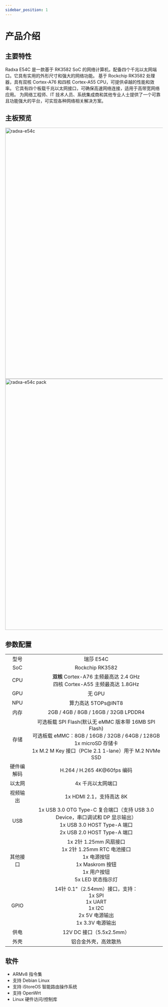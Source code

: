 ```yaml
---
sidebar_position: 1
---
```


# 产品介绍

## 主要特性

Radxa E54C 是一款基于 RK3582 SoC 的网络计算机，配备四个千兆以太网端口。它具有实用的外形尺寸和强大的网络功能。
基于 Rockchip RK3582 处理器，具有双核 Cortex-A76 和四核 Cortex-A55 CPU，可提供卓越的性能和效率。
它具有四个板载千兆以太网接口，可确保高速网络连接，适用于高带宽网络应用。
为网络工程师、IT 技术人员、系统集成商和其他专业人士提供了一个可靠且功能强大的平台，可实现各种网络相关解决方案。

## 主板预览

<Tabs queryString="e54cmode">

<TabItem value="E54C(带外壳)">

<img src="/img/e/e54c/radxa-e54c.webp" width="800" alt="radxa-e54c" />

</TabItem>

<TabItem value="E54C(裸板)">

<img src="/img/e/e54c/radxa-e54c-board.webp" width="800" alt="radxa-e54c pack" />

</TabItem>

</Tabs>

## 参数配置

<table>
    <tr>
        <td align="center">型号</td>
        <td align="center">瑞莎 E54C</td>
    </tr>
    <tr>
        <td align="center">SoC</td>
        <td colspan="2" align="center">Rockchip RK3582</td>
    </tr>
    <tr>
        <td align="center">CPU</td>
        <td align="center"><strong>双核</strong> Cortex-A76 主频最高达 2.4 GHz<br/>四核 Cortex-A55 主频最高达 1.8GHz</td>
    </tr>
    <tr>
        <td align="center">GPU</td>
        <td colspan="2" align="center">无 GPU</td>
    </tr>
    <tr>
        <td align="center">NPU</td>
        <td colspan="2" align="center">算力高达 5TOPs@INT8</td>
    </tr>
    <tr>
        <td align="center">内存</td>
        <td colspan="2" align="center">2GB / 4GB / 8GB / 16GB / 32GB LPDDR4</td>
    </tr>
    <tr>
        <td align="center">存储</td>
        <td align="center">可选板载 SPI Flash(默认无 eMMC 版本带 16MB SPI Flash)<br/>可选板载 eMMC：8GB / 16GB / 32GB / 64GB / 128GB<br/>1x microSD 存储卡<br/>1x M.2 M Key 接口（PCIe 2.1 1-lane）用于 M.2 NVMe SSD</td>
    </tr>
    <tr>
        <td align="center">硬件编解码</td>
        <td colspan="2" align="center">H.264 / H.265 4K@60fps 编码</td>
    </tr>
    <tr>
        <td align="center">以太网</td>
        <td align="center">4x 千兆以太网端口</td>
    </tr>
    <tr>
        <td align="center">视频输出</td>
        <td align="center">1x HDMI 2.1，支持高达 8K<br/></td>
    </tr>
    <tr>
        <td align="center">USB</td>
        <td colspan="2" align="center">1x USB 3.0 OTG Type-C 复合端口（支持 USB 3.0 Device，串口调试和 DP 显示输出）<br/>1x USB 3.0 HOST Type-A 端口<br/>2x USB 2.0 HOST Type-A 端口</td>
    </tr>
    <tr>
        <td align="center">其他接口</td>
        <td colspan="2" align="center">1x 2针 1.25mm 风扇接口<br/>1x 2针 1.25mm RTC 电池接口<br/>1x 电源按钮<br/>1x Maskrom 按钮<br/>1x 用户按钮<br/>5x LED 状态指示灯</td>
    </tr>
    <tr>
        <td align="center">GPIO</td>
        <td colspan="2" align="center">14针 0.1"（2.54mm）接口，支持：<br/>1x SPI<br/>1x UART<br/>1x I2C<br/>2x 5V 电源输出<br/>1x 3.3V 电源输出</td>
    </tr>
    <tr>
        <td align="center">供电</td>
        <td colspan="2" align="center">12V DC 接口（5.5x2.5mm）</td>
    </tr>
    <tr>
        <td align="center">外壳</td>
        <td colspan="1" align="center">铝合金外壳，高效散热</td>
    </tr>
</table>

## 软件

- ARMv8 指令集
- 支持 Debian Linux
- 支持 iStoreOS 智能路由操作系统
- 支持 OpenWrt
- Linux 硬件访问/控制库
